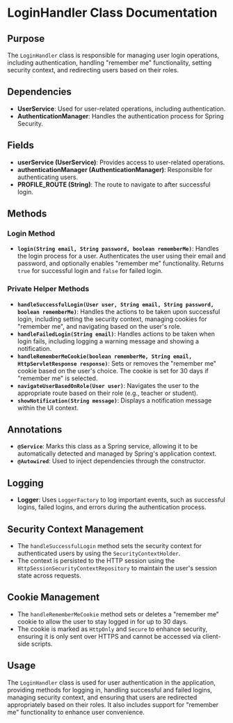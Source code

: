 # LoginHandler Class Documentation

## Purpose

The `LoginHandler` class is responsible for managing user login operations, including authentication, handling "remember me" functionality, setting security context, and redirecting users based on their roles.

## Dependencies

- **UserService**: Used for user-related operations, including authentication.
- **AuthenticationManager**: Handles the authentication process for Spring Security.

## Fields

- **userService (UserService)**: Provides access to user-related operations.
- **authenticationManager (AuthenticationManager)**: Responsible for authenticating users.
- **PROFILE_ROUTE (String)**: The route to navigate to after successful login.

## Methods

### Login Method

- **`login(String email, String password, boolean rememberMe)`**: Handles the login process for a user. Authenticates the user using their email and password, and optionally enables "remember me" functionality. Returns `true` for successful login and `false` for failed login.

### Private Helper Methods

- **`handleSuccessfulLogin(User user, String email, String password, boolean rememberMe)`**: Handles the actions to be taken upon successful login, including setting the security context, managing cookies for "remember me", and navigating based on the user's role.
- **`handleFailedLogin(String email)`**: Handles actions to be taken when login fails, including logging a warning message and showing a notification.
- **`handleRememberMeCookie(boolean rememberMe, String email, HttpServletResponse response)`**: Sets or removes the "remember me" cookie based on the user's choice. The cookie is set for 30 days if "remember me" is selected.
- **`navigateUserBasedOnRole(User user)`**: Navigates the user to the appropriate route based on their role (e.g., teacher or student).
- **`showNotification(String message)`**: Displays a notification message within the UI context.

## Annotations

- **`@Service`**: Marks this class as a Spring service, allowing it to be automatically detected and managed by Spring's application context.
- **`@Autowired`**: Used to inject dependencies through the constructor.

## Logging

- **Logger**: Uses `LoggerFactory` to log important events, such as successful logins, failed logins, and errors during the authentication process.

## Security Context Management

- The `handleSuccessfulLogin` method sets the security context for authenticated users by using the `SecurityContextHolder`.
- The context is persisted to the HTTP session using the `HttpSessionSecurityContextRepository` to maintain the user's session state across requests.

## Cookie Management

- The `handleRememberMeCookie` method sets or deletes a "remember me" cookie to allow the user to stay logged in for up to 30 days.
- The cookie is marked as `HttpOnly` and `Secure` to enhance security, ensuring it is only sent over HTTPS and cannot be accessed via client-side scripts.

## Usage

The `LoginHandler` class is used for user authentication in the application, providing methods for logging in, handling successful and failed logins, managing security context, and ensuring that users are redirected appropriately based on their roles. It also includes support for "remember me" functionality to enhance user convenience.
